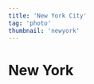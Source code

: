 ```yaml
---
title: 'New York City'
tag: 'photo'
thumbnail: 'newyork'
---
```

# New York

<image-loader height="overview_image_portrait" image="photo/newyork"></image-loader>
